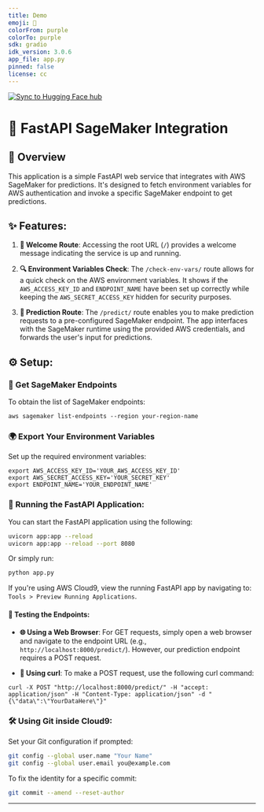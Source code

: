 ```yaml
---
title: Demo 
emoji: 🤗
colorFrom: purple 
colorTo: purple 
sdk: gradio 
idk_version: 3.0.6 
app_file: app.py 
pinned: false 
license: cc
---
```

[![Sync to Hugging Face hub](https://github.com/hussainsan/hugging-face-mlops-demo/actions/workflows/main.yml/badge.svg)](https://github.com/hussainsan/hugging-face-mlops-demo/actions/workflows/main.yml)

# 🚀 FastAPI SageMaker Integration

## 📖 Overview

This application is a simple FastAPI web service that integrates with AWS SageMaker for predictions. It's designed to fetch environment variables for AWS authentication and invoke a specific SageMaker endpoint to get predictions.

## ✨ Features:

1. **🙌 Welcome Route**: Accessing the root URL (`/`) provides a welcome message indicating the service is up and running.

2. **🔍 Environment Variables Check**: The `/check-env-vars/` route allows for a quick check on the AWS environment variables. It shows if the `AWS_ACCESS_KEY_ID` and `ENDPOINT_NAME` have been set up correctly while keeping the `AWS_SECRET_ACCESS_KEY` hidden for security purposes.

3. **🔮 Prediction Route**: The `/predict/` route enables you to make prediction requests to a pre-configured SageMaker endpoint. The app interfaces with the SageMaker runtime using the provided AWS credentials, and forwards the user's input for predictions.

## ⚙️ Setup:

### 📡 Get SageMaker Endpoints

To obtain the list of SageMaker endpoints:
```
aws sagemaker list-endpoints --region your-region-name
```

### 🌍 Export Your Environment Variables

Set up the required environment variables:
```
export AWS_ACCESS_KEY_ID='YOUR_AWS_ACCESS_KEY_ID'
export AWS_SECRET_ACCESS_KEY='YOUR_SECRET_KEY'
export ENDPOINT_NAME='YOUR_ENDPOINT_NAME'
```

### 🏃 Running the FastAPI Application:

You can start the FastAPI application using the following:

```bash
uvicorn app:app --reload
uvicorn app:app --reload --port 8080
```
Or simply run:
```bash
python app.py
```

If you're using AWS Cloud9, view the running FastAPI app by navigating to:
`Tools > Preview Running Applications`.

#### 🔗 Testing the Endpoints:

- **🌐 Using a Web Browser**:
For GET requests, simply open a web browser and navigate to the endpoint URL (e.g., `http://localhost:8000/predict/`). However, our prediction endpoint requires a POST request.

- **🔧 Using curl**:
To make a POST request, use the following curl command:
```
curl -X POST "http://localhost:8000/predict/" -H "accept: application/json" -H "Content-Type: application/json" -d "{\"data\":\"YourDataHere\"}"
```

### 🛠️ Using Git inside Cloud9:

Set your Git configuration if prompted:
```bash
git config --global user.name "Your Name"
git config --global user.email you@example.com
```
To fix the identity for a specific commit:
```bash
git commit --amend --reset-author
```

---